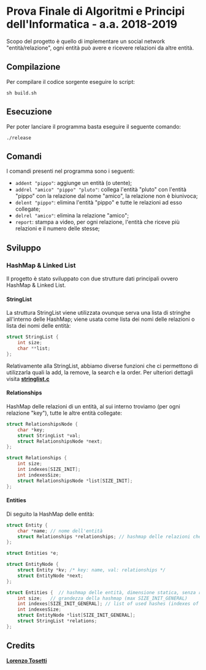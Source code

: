 # Prova Finale di Algoritmi e Principi dell'Informatica - a.a. 2018-2019

Scopo del progetto è quello di implementare un social network "entità/relazione", ogni entità può avere e ricevere relazioni da altre entità.

## Compilazione
Per compilare il codice sorgente eseguire lo script:
```
sh build.sh
```

## Esecuzione
Per poter lanciare il programma basta eseguire il seguente comando:
```
./release
```

## Comandi
I comandi presenti nel programma sono i seguenti:
- `addent "pippo"`: aggiunge un entità (o utente);
- `addrel "amico" "pippo" "pluto"`: collega l'entità "pluto" con l'entità "pippo" con la relazione dal nome "amico", la relazione non è biunivoca;
- `delent "pippo"`: elimina l'entità "pippo" e tutte le relazioni ad esso collegate;
- `delrel "amico"`: elimina la relazione "amico";
- `report`: stampa a video, per ogni relazione, l'entità che riceve più relazioni e il numero delle stesse;

## Sviluppo
### HashMap & Linked List
Il progetto è stato sviluppato con due strutture dati principali ovvero HashMap & Linked List.
#### StringList
La struttura StringList viene utilizzata ovunque serva una lista di stringhe all'interno delle HashMap; viene usata come lista dei nomi delle relazioni o lista dei nomi delle entità:
```c
struct StringList {
    int size;
    char **list;
};
```
Relativamente alla StringList, abbiamo diverse funzioni che ci permettono di utilizzarla quali la add, la remove, la search e la order.
Per ulteriori dettagli visita [__stringlist.c__](https://github.com/tosettil-polimi/api-prova-finale-2019/blob/master/stringlist.c)
#### Relationships
HashMap delle relazioni di un entità, al sui interno troviamo (per ogni relazione "key"), tutte le altre entità collegate:

```c
struct RelationshipsNode {
    char *key;
    struct StringList *val;
    struct RelationshipsNode *next;
};

struct Relationships {
    int size;
    int indexes[SIZE_INIT];
    int indexesSize;
    struct RelationshipsNode *list[SIZE_INIT];
};

```
#### Entities
Di seguito la HashMap delle entità:
```c
struct Entity {
    char *name; // nome dell'entità
    struct Relationships *relationships; // hashmap delle relazioni che l'entità riceve
};

struct Entities *e;

struct EntityNode {    
    struct Entity *kv; /* key: name, val: relationships */
    struct EntityNode *next;
};

struct Entities {  // hashmap delle entità, dimensione statica, senza re-hash, per ottimizzare la velocità
    int size;   // grandezza della hashmap (max SIZE_INIT_GENERAL)
    int indexes[SIZE_INIT_GENERAL]; // list of used hashes (indexes of list)
    int indexesSize;
    struct EntityNode *list[SIZE_INIT_GENERAL];
    struct StringList *relations; 
};
```
## Credits
[__Lorenzo Tosetti__](https://github.com/tosettil-polimi)
